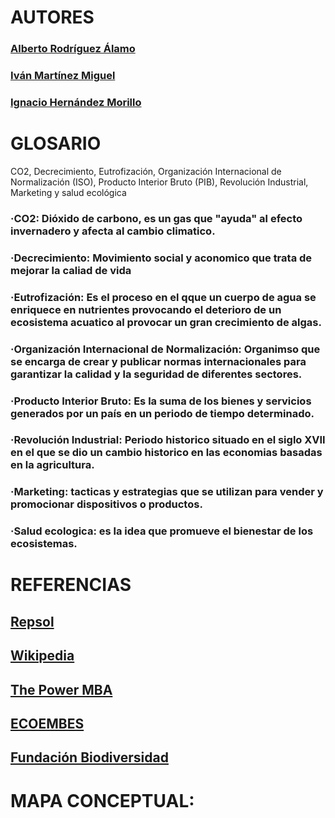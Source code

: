 # AUTORES


### [Alberto Rodríguez Álamo](https://github.com/Alberto-Rodriguez999)

### [Iván Martínez Miguel](https://github.com/ivanius05)

### [Ignacio Hernández Morillo](https://github.com/anxowo)

# GLOSARIO
CO2, Decrecimiento, Eutrofización, Organización Internacional de Normalización (ISO), Producto Interior Bruto (PIB), Revolución Industrial, Marketing y salud ecológica

### ·CO2: Dióxido de carbono, es un gas que "ayuda" al efecto invernadero y afecta al cambio climatico.
### ·Decrecimiento: Movimiento social y aconomico que trata de mejorar la caliad de vida 
### ·Eutrofización: Es el proceso en el qque un cuerpo de agua se enriquece en nutrientes provocando el deterioro de un ecosistema acuatico al provocar un gran crecimiento de algas.
### ·Organización Internacional de Normalización: Organimso que se encarga de crear y publicar normas internacionales para garantizar la calidad y la seguridad de diferentes sectores.
### ·Producto Interior Bruto: Es la suma de los bienes y servicios generados por un país en un periodo de tiempo determinado.
### ·Revolución Industrial: Periodo historico situado en el siglo XVII en el que se dio un cambio historico en las economias basadas en la agricultura.
### ·Marketing: tacticas y estrategias que se utilizan para vender y promocionar dispositivos o productos.
### ·Salud ecologica: es la idea que promueve el bienestar de los ecosistemas.

# REFERENCIAS

## [Repsol](https://www.repsol.com/es/energia-futuro/tecnologia-innovacion/obsolescencia-programada/index.cshtml?utm_source=chatgpt.com)
## [Wikipedia](https://es.wikipedia.org/wiki/Obsolescencia_programada?utm_source=chatgpt.com)
## [The Power MBA](https://www.thepowermba.com/es/blog/que-es-la-obsolescencia-programada-ejemplos-y-como-evitarla)
## [ECOEMBES](https://www.ecoembes.com/es)
## [Fundación Biodiversidad](https://fundacion-biodiversidad.es/)

# MAPA CONCEPTUAL:
